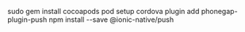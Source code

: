 sudo gem install cocoapods
pod setup
cordova plugin add  phonegap-plugin-push
npm install --save @ionic-native/push
